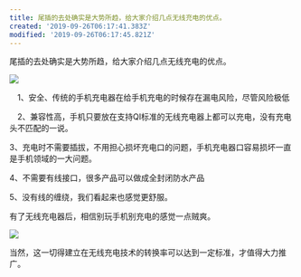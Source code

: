 ```yaml
---
title: 尾插的去处确实是大势所趋，给大家介绍几点无线充电的优点。
created: '2019-09-26T06:17:41.383Z'
modified: '2019-09-26T06:17:45.821Z'
---
```


尾插的去处确实是大势所趋，给大家介绍几点无线充电的优点。

![](http://p3.pstatp.com/large/113eb000801b7557b0369)

　1、安全、传统的手机充电器在给手机充电的时候存在漏电风险，尽管风险极低

　2、兼容性高，手机只要放在支持QI标准的无线充电器上都可以充电，没有充电头不匹配的一说。

3、充电时不需要插拔，不用担心损坏充电口的问题，手机充电器口容易损坏一直是手机领域的一大问题。

4、不需要有线接口，很多产品可以做成全封闭防水产品

5、没有线的缠绕，我们看起来也感觉更舒服。

有了无线充电器后，相信别玩手机别充电的感觉一点贼爽。

![](http://p3.pstatp.com/large/113f00007f8b59ac073fb)

当然，这一切得建立在无线充电技术的转换率可以达到一定标准，才值得大力推广。


